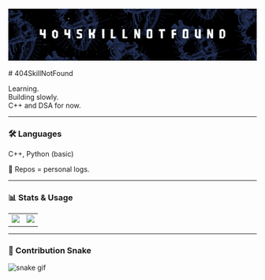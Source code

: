 <p align="center">
  <img src="banner.png" />
</p>
# 404SkillNotFound

Learning.  
Building slowly.  
C++ and DSA for now.

---

### 🛠 Languages  
C++, Python (basic)

📂 Repos = personal logs.

---

### 📊 Stats & Usage

<table>
  <tr>
    <td>
      <img src="https://github-readme-stats.vercel.app/api?username=404SkillNotFound&show_icons=true&theme=tokyonight&hide_border=true" width="440"/>
    </td>
    <td>
      <img src="https://github-readme-stats.vercel.app/api/top-langs/?username=404SkillNotFound&layout=compact&theme=tokyonight&hide_border=true" width="440"/>
    </td>
  </tr>
</table>

---

### 🐍 Contribution Snake

![snake gif](https://github.com/YOUR_USERNAME/404SkillNotFound/blob/output/github-snake-dark.svg)
